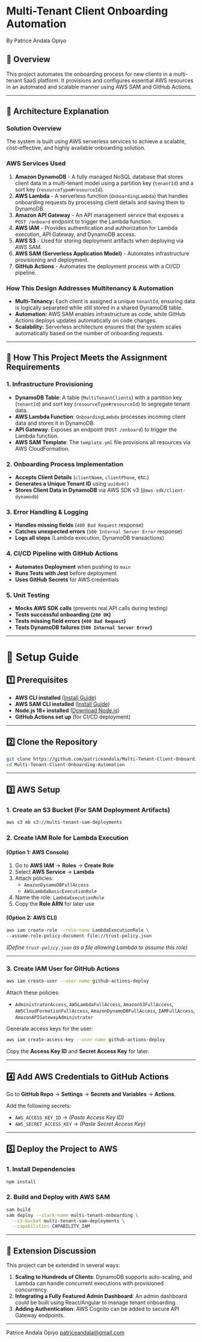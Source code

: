 # Multi-Tenant Client Onboarding Automation

By Patrice Andala Opiyo

## 📌 Overview
This project automates the onboarding process for new clients in a multi-tenant SaaS platform. It provisions and configures essential AWS resources in an automated and scalable manner using AWS SAM and GitHub Actions.

---

## **📌 Architecture Explanation**

### **Solution Overview**
The system is built using AWS serverless services to achieve a scalable, cost-effective, and highly available onboarding solution.

### **AWS Services Used**
1. **Amazon DynamoDB** - A fully managed NoSQL database that stores client data in a multi-tenant model using a partition key (`tenantId`) and a sort key (`resourceType#resourceId`).
2. **AWS Lambda** - A serverless function (`OnboardingLambda`) that handles onboarding requests by processing client details and saving them to DynamoDB.
3. **Amazon API Gateway** - An API management service that exposes a `POST /onboard` endpoint to trigger the Lambda function.
4. **AWS IAM** - Provides authentication and authorization for Lambda execution, API Gateway, and DynamoDB access.
5. **AWS S3** - Used for storing deployment artifacts when deploying via AWS SAM.
6. **AWS SAM (Serverless Application Model)** - Automates infrastructure provisioning and deployment.
7. **GitHub Actions** - Automates the deployment process with a CI/CD pipeline.

### **How This Design Addresses Multitenancy & Automation**
- **Multi-Tenancy:** Each client is assigned a unique `tenantId`, ensuring data is logically separated while still stored in a shared DynamoDB table.
- **Automation:** AWS SAM enables infrastructure as code, while GitHub Actions deploys updates automatically on code changes.
- **Scalability:** Serverless architecture ensures that the system scales automatically based on the number of onboarding requests.

---

##  **📌 How This Project Meets the Assignment Requirements**

### **1. Infrastructure Provisioning**
-  **DynamoDB Table**: A table (`MultiTenantClients`) with a partition key (`tenantId`) and sort key (`resourceType#resourceId`) to segregate tenant data.
-  **AWS Lambda Function**: `OnboardingLambda` processes incoming client data and stores it in DynamoDB.
-  **API Gateway**: Exposes an endpoint (`POST /onboard`) to trigger the Lambda function.
-  **AWS SAM Template**: The `template.yml` file provisions all resources via AWS CloudFormation.

### **2. Onboarding Process Implementation**
-  **Accepts Client Details** (`clientName`, `clientPhone`, etc.)
-  **Generates a Unique Tenant ID** using `uuidv4()`
-  **Stores Client Data in DynamoDB** via AWS SDK v3 (`@aws-sdk/client-dynamodb`)

### **3. Error Handling & Logging**
-  **Handles missing fields** (`400 Bad Request` response)
-  **Catches unexpected errors** (`500 Internal Server Error` response)
-  **Logs all steps** (Lambda execution, DynamoDB transactions)

### **4. CI/CD Pipeline with GitHub Actions**
-  **Automates Deployment** when pushing to `main`
-  **Runs Tests with Jest** before deployment
-  **Uses GitHub Secrets** for AWS credentials

### **5. Unit Testing**
-  **Mocks AWS SDK calls** (prevents real API calls during testing)
-  **Tests successful onboarding (`200 OK`)**
-  **Tests missing field errors (`400 Bad Request`)**
-  **Tests DynamoDB failures (`500 Internal Server Error`)**

---

# 🚀 **Setup Guide**

## **1️⃣ Prerequisites**
-  **AWS CLI installed** ([Install Guide](https://docs.aws.amazon.com/cli/latest/userguide/install-cliv2.html))
-  **AWS SAM CLI installed** ([Install Guide](https://docs.aws.amazon.com/serverless-application-model/latest/developerguide/install-sam-cli.html))
-  **Node.js 18+ installed** ([Download Node.js](https://nodejs.org/))
-  **GitHub Actions set up** (for CI/CD deployment)

---

## **2️⃣ Clone the Repository**
```sh
git clone https://github.com/patriceandala/Multi-Tenant-Client-Onboarding-Automation
cd Multi-Tenant-Client-Onboarding-Automation
```

---

## **3️⃣ AWS Setup**

### **1. Create an S3 Bucket** (For SAM Deployment Artifacts)
```sh
aws s3 mb s3://multi-tenant-sam-deployments
```

### **2. Create IAM Role for Lambda Execution**
#### **(Option 1: AWS Console)**
1. Go to **AWS IAM** → **Roles** → **Create Role**
2. Select **AWS Service** → **Lambda**
3. Attach policies:
   - `AmazonDynamoDBFullAccess`
   - `AWSLambdaBasicExecutionRole`
4. Name the role: `LambdaExecutionRole`
5. Copy the **Role ARN** for later use

#### **(Option 2: AWS CLI)**
```sh
aws iam create-role --role-name LambdaExecutionRole \
--assume-role-policy-document file://trust-policy.json
```

_(Define `trust-policy.json` as a file allowing Lambda to assume this role)_

---

### **3. Create IAM User for GitHub Actions**
```sh
aws iam create-user --user-name github-actions-deploy
```
Attach these policies:
- `AdministratorAccess`, `AWSLambdaFullAccess`, `AmazonS3FullAccess`, `AWSCloudFormationFullAccess`, `AmazonDynamoDBFullAccess`, `IAMFullAccess`, `AmazonAPIGatewayAdministrator`

Generate access keys for the user:
```sh
aws iam create-access-key --user-name github-actions-deploy
```
Copy the **Access Key ID** and **Secret Access Key** for later.

---

## **4️⃣ Add AWS Credentials to GitHub Actions**
Go to **GitHub Repo** → **Settings** → **Secrets and Variables** → **Actions**.

Add the following secrets:
- `AWS_ACCESS_KEY_ID` → *(Paste Access Key ID)*
- `AWS_SECRET_ACCESS_KEY` → *(Paste Secret Access Key)*

---

## **5️⃣ Deploy the Project to AWS**

### **1. Install Dependencies**
```sh
npm install
```

### **2. Build and Deploy with AWS SAM**
```sh
sam build
sam deploy --stack-name multi-tenant-onboarding \
  --s3-bucket multi-tenant-sam-deployments \
  --capabilities CAPABILITY_IAM
```

---

## **📌 Extension Discussion**
This project can be extended in several ways:
1. **Scaling to Hundreds of Clients**: DynamoDB supports auto-scaling, and Lambda can handle concurrent executions with provisioned concurrency.
2. **Integrating a Fully Featured Admin Dashboard**: An admin dashboard could be built using React/Angular to manage tenant onboarding.
3. **Adding Authentication**: AWS Cognito can be added to secure API Gateway endpoints.

---

Patrice Andala Opiyo
patriceandala@gmail.com